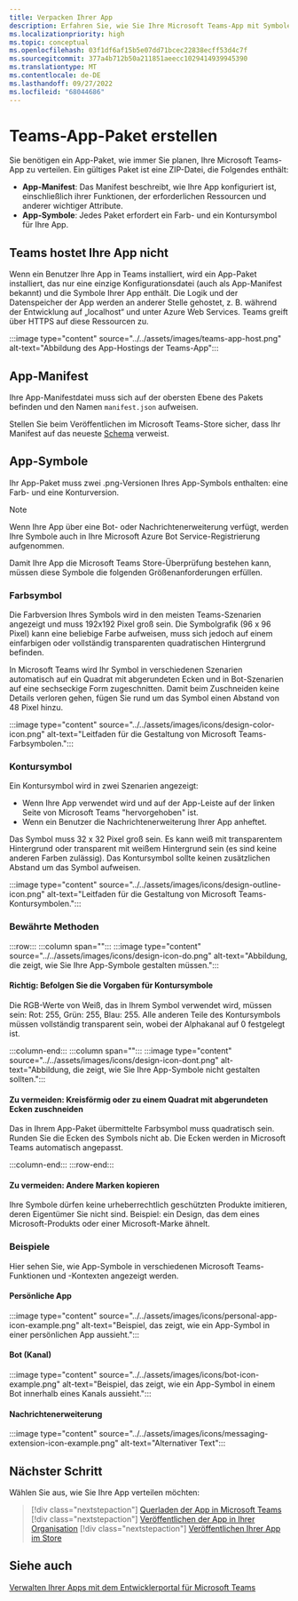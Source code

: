 ```yaml
---
title: Verpacken Ihrer App
description: Erfahren Sie, wie Sie Ihre Microsoft Teams-App mit Symbolen zum Testen, Hochladen und Veröffentlichen im Store verpacken.
ms.localizationpriority: high
ms.topic: conceptual
ms.openlocfilehash: 03f1df6af15b5e07dd71bcec22838ecff53d4c7f
ms.sourcegitcommit: 377a4b712b50a211851aeecc1029414939945390
ms.translationtype: MT
ms.contentlocale: de-DE
ms.lasthandoff: 09/27/2022
ms.locfileid: "68044686"
---
```

# <a name="create-teams-app-package"></a>Teams-App-Paket erstellen

Sie benötigen ein App-Paket, wie immer Sie planen, Ihre Microsoft Teams-App zu verteilen. Ein gültiges Paket ist eine ZIP-Datei, die Folgendes enthält:

* **App-Manifest**: Das Manifest beschreibt, wie Ihre App konfiguriert ist, einschließlich ihrer Funktionen, der erforderlichen Ressourcen und anderer wichtiger Attribute.
* **App-Symbole**: Jedes Paket erfordert ein Farb- und ein Kontursymbol für Ihre App.

## <a name="teams-doesnt-host-your-app"></a>Teams hostet Ihre App nicht

Wenn ein Benutzer Ihre App in Teams installiert, wird ein App-Paket installiert, das nur eine einzige Konfigurationsdatei (auch als App-Manifest bekannt) und die Symbole Ihrer App enthält. Die Logik und der Datenspeicher der App werden an anderer Stelle gehostet, z. B. während der Entwicklung auf „localhost“ und unter Azure Web Services. Teams greift über HTTPS auf diese Ressourcen zu.

:::image type="content" source="../../assets/images/teams-app-host.png" alt-text="Abbildung des App-Hostings der Teams-App":::

## <a name="app-manifest"></a>App-Manifest

Ihre App-Manifestdatei muss sich auf der obersten Ebene des Pakets befinden und den Namen `manifest.json` aufweisen.

Stellen Sie beim Veröffentlichen im Microsoft Teams-Store sicher, dass Ihr Manifest auf das neueste [Schema](~/resources/schema/manifest-schema.md) verweist.

## <a name="app-icons"></a>App-Symbole

Ihr App-Paket muss zwei .png-Versionen Ihres App-Symbols enthalten: eine Farb- und eine Konturversion.

> [!Note]
> Wenn Ihre App über eine Bot- oder Nachrichtenerweiterung verfügt, werden Ihre Symbole auch in Ihre Microsoft Azure Bot Service-Registrierung aufgenommen.

Damit Ihre App die Microsoft Teams Store-Überprüfung bestehen kann, müssen diese Symbole die folgenden Größenanforderungen erfüllen.

### <a name="color-icon"></a>Farbsymbol

Die Farbversion Ihres Symbols wird in den meisten Teams-Szenarien angezeigt und muss 192x192 Pixel groß sein. Die Symbolgrafik (96 x 96 Pixel) kann eine beliebige Farbe aufweisen, muss sich jedoch auf einem einfarbigen oder vollständig transparenten quadratischen Hintergrund befinden.

In Microsoft Teams wird Ihr Symbol in verschiedenen Szenarien automatisch auf ein Quadrat mit abgerundeten Ecken und in Bot-Szenarien auf eine sechseckige Form zugeschnitten. Damit beim Zuschneiden keine Details verloren gehen, fügen Sie rund um das Symbol einen Abstand von 48 Pixel hinzu.

:::image type="content" source="../../assets/images/icons/design-color-icon.png" alt-text="Leitfaden für die Gestaltung von Microsoft Teams-Farbsymbolen.":::

### <a name="outline-icon"></a>Kontursymbol

Ein Kontursymbol wird in zwei Szenarien angezeigt:

* Wenn Ihre App verwendet wird und auf der App-Leiste auf der linken Seite von Microsoft Teams "hervorgehoben" ist.
* Wenn ein Benutzer die Nachrichtenerweiterung Ihrer App anheftet.

Das Symbol muss 32 x 32 Pixel groß sein. Es kann weiß mit transparentem Hintergrund oder transparent mit weißem Hintergrund sein (es sind keine anderen Farben zulässig). Das Kontursymbol sollte keinen zusätzlichen Abstand um das Symbol aufweisen.

:::image type="content" source="../../assets/images/icons/design-outline-icon.png" alt-text="Leitfaden für die Gestaltung von Microsoft Teams-Kontursymbolen.":::

### <a name="best-practices"></a>Bewährte Methoden

:::row:::
   :::column span="":::
:::image type="content" source="../../assets/images/icons/design-icon-do.png" alt-text="Abbildung, die zeigt, wie Sie Ihre App-Symbole gestalten müssen.":::

#### <a name="do-follow-the-precise-outline-icon-guidelines"></a>Richtig: Befolgen Sie die Vorgaben für Kontursymbole

Die RGB-Werte von Weiß, das in Ihrem Symbol verwendet wird, müssen sein: Rot: 255, Grün: 255, Blau: 255. Alle anderen Teile des Kontursymbols müssen vollständig transparent sein, wobei der Alphakanal auf 0 festgelegt ist.

   :::column-end:::
   :::column span="":::
:::image type="content" source="../../assets/images/icons/design-icon-dont.png" alt-text="Abbildung, die zeigt, wie Sie Ihre App-Symbole nicht gestalten sollten.":::

#### <a name="dont-crop-in-a-circular-or-rounded-square-shape"></a>Zu vermeiden: Kreisförmig oder zu einem Quadrat mit abgerundeten Ecken zuschneiden

Das in Ihrem App-Paket übermittelte Farbsymbol muss quadratisch sein. Runden Sie die Ecken des Symbols nicht ab. Die Ecken werden in Microsoft Teams automatisch angepasst.

   :::column-end:::
:::row-end:::

#### <a name="dont-copy-other-brands"></a>Zu vermeiden: Andere Marken kopieren

Ihre Symbole dürfen keine urheberrechtlich geschützten Produkte imitieren, deren Eigentümer Sie nicht sind. Beispiel: ein Design, das dem eines Microsoft-Produkts oder einer Microsoft-Marke ähnelt.

### <a name="examples"></a>Beispiele

Hier sehen Sie, wie App-Symbole in verschiedenen Microsoft Teams-Funktionen und -Kontexten angezeigt werden.

#### <a name="personal-app"></a>Persönliche App

:::image type="content" source="../../assets/images/icons/personal-app-icon-example.png" alt-text="Beispiel, das zeigt, wie ein App-Symbol in einer persönlichen App aussieht.":::

#### <a name="bot-channel"></a>Bot (Kanal)

:::image type="content" source="../../assets/images/icons/bot-icon-example.png" alt-text="Beispiel, das zeigt, wie ein App-Symbol in einem Bot innerhalb eines Kanals aussieht.":::

#### <a name="message-extension"></a>Nachrichtenerweiterung

:::image type="content" source="../../assets/images/icons/messaging-extension-icon-example.png" alt-text="Alternativer Text":::

## <a name="next-step"></a>Nächster Schritt

Wählen Sie aus, wie Sie Ihre App verteilen möchten:

> [!div class="nextstepaction"]
> [Querladen der App in Microsoft Teams](~/concepts/deploy-and-publish/apps-upload.md)
> [!div class="nextstepaction"]
> [Veröffentlichen der App in Ihrer Organisation](/MicrosoftTeams/tenant-apps-catalog-teams?toc=/microsoftteams/platform/toc.json&bc=/MicrosoftTeams/breadcrumb/toc.json)
> [!div class="nextstepaction"]
> [Veröffentlichen Ihrer App im Store](~/concepts/deploy-and-publish/appsource/publish.md)

## <a name="see-also"></a>Siehe auch

[Verwalten Ihrer Apps mit dem Entwicklerportal für Microsoft Teams](~/concepts/build-and-test/teams-developer-portal.md)
